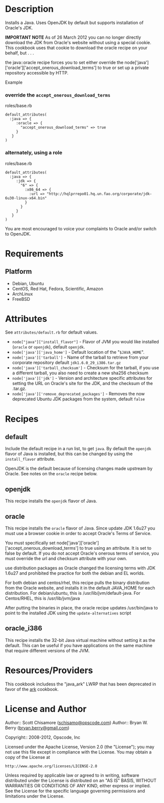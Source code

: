 Description
===========

Installs a Java. Uses OpenJDK by default but supports installation of Oracle's JDK.

**IMPORTANT NOTE** As of 26 March 2012 you can no longer directly download
the JDK from Oracle's website without using a special cookie. This cookbook uses
that cookie to download the oracle recipe on your behalf, but . . . 

the java::oracle recipe forces you to set either override
the node['java']['oracle']['accept_onerous_download_terms'] to true or set up a
private repository accessible by HTTP. 

Example

### override the `accept_onerous_download_terms`

roles/base.rb

```
default_attributes(
  :java => {
     :oracle => {
       "accept_onerous_download_terms" => true
     }
   }
)
```


### alternately, using a role

roles/base.rb

```
default_attributes(
  :java => {
     :jdk => {
       "6" => {
         :x86_64 => {
           :url => "http://hqlprrepo01.hq.un.fao.org/corporate/jdk-6u30-linux-x64.bin"
         }
       }
     }
   }
)
```

You are most encouraged to voice your complaints to Oracle and/or
switch to OpenJDK.

Requirements
============

Platform
--------

* Debian, Ubuntu
* CentOS, Red Hat, Fedora, Scientific, Amazon
* ArchLinux
* FreeBSD

Attributes
==========

See `attributes/default.rb` for default values.

* `node["java"]["install_flavor"]` - Flavor of JVM you would like installed (`oracle` or
`openjdk`), default `openjdk`.
* `node['java']['java_home']` - Default location of the "`$JAVA_HOME`".
* `node['java']['tarball']` - Name of the tarball to retrieve from your corporate
repository default `jdk1.6.0_29_i386.tar.gz`
* `node['java']['tarball_checksum']` - Checksum for the tarball, if you use a different
tarball, you also need to create a new sha256 checksum
* `node['java']['jdk']` - Version and architecture specific attributes for setting the
URL on Oracle's site for the JDK, and the checksum of the .tar.gz.
* `node['java']['remove_deprecated_packages']` - Removes the now deprecated Ubuntu JDK
packages from the system, default `false`

Recipes
=======

default
-------

Include the default recipe in a run list, to get `java`.  By default
the `openjdk` flavor of Java is installed, but this can be changed by
using the `install_flavor` attribute.

OpenJDK is the default because of licensing changes made upstream by
Oracle. See notes on the `oracle` recipe below.

openjdk
-------

This recipe installs the `openjdk` flavor of Java.

oracle
------

This recipe installs the `oracle` flavor of Java. Since update JDK 1.6u27
you must use a browser cookie in order to accept Oracle's Terms of Service. 

You must specifically set node['java']['oracle']['accept_onerous_download_terms'] to
true using an attribute. It is set to false by default. If you do not accept
Oracle's onerous terms of service, you must override the url and checksum 
attribute with your own.

use distribution packages as Oracle changed the licensing terms with
JDK 1.6u27 and prohibited the practice for both the debian and EL worlds.

For both debian and centos/rhel, this recipe pulls the binary
distribution from the Oracle website, and installs it in the default
JAVA_HOME for each distribution. For debian/ubuntu, this is
/usr/lib/jvm/default-java. For Centos/RHEL, this is /usr/lib/jvm/java

After putting the binaries in place, the oracle recipe updates
/usr/bin/java to point to the installed JDK using the
`update-alternatives` script

oracle_i386
-----------

This recipe installs the 32-bit Java virtual machine without setting
it as the default. This can be useful if you have applications on the
same machine that require different versions of the JVM.

Resources/Providers
===================

This cookbook includess the "java_ark" LWRP that has been deprecated in favor of 
the [ark](http://github.com/opscode-cookbooks/ark) cookbook.

License and Author
==================

Author:: Scott Chisamore (<schisamo@opscode.com>)
Author:: Bryan W. Berry (<bryan.berry@gmail.com>)

Copyright:: 2008-2012, Opscode, Inc

Licensed under the Apache License, Version 2.0 (the "License");
you may not use this file except in compliance with the License.
You may obtain a copy of the License at

    http://www.apache.org/licenses/LICENSE-2.0

Unless required by applicable law or agreed to in writing, software
distributed under the License is distributed on an "AS IS" BASIS,
WITHOUT WARRANTIES OR CONDITIONS OF ANY KIND, either express or implied.
See the License for the specific language governing permissions and
limitations under the License.
